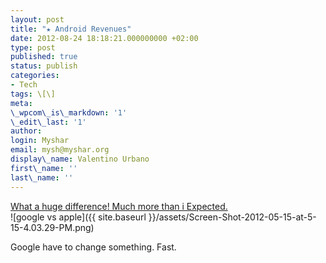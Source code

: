 ```yaml
---
layout: post
title: "★ Android Revenues"
date: 2012-08-24 18:18:21.000000000 +02:00
type: post
published: true
status: publish
categories:
- Tech
tags: \[\]
meta:
\_wpcom\_is\_markdown: '1'
\_edit\_last: '1'
author:
login: Myshar
email: mysh@myshar.org
display\_name: Valentino Urbano
first\_name: ''
last\_name: ''
---
```


[What a huge difference! Much more than i Expected.][0]  
![google vs apple]({{ site.baseurl }}/assets/Screen-Shot-2012-05-15-at-5-15-4.03.29-PM.png)

Google have to change something. Fast.


[0]: http://feedproxy.google.com/~r/Asymco/~3/_cmCaod64IU/